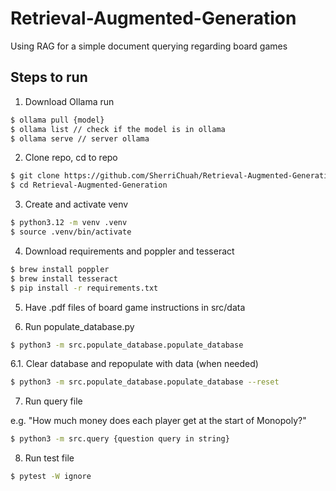 # Retrieval-Augmented-Generation
Using RAG for a simple document querying regarding board games




## Steps to run
1. Download Ollama run

```bash
$ ollama pull {model}
$ ollama list // check if the model is in ollama
$ ollama serve // server ollama
```

2. Clone repo, cd to repo
```bash
$ git clone https://github.com/SherriChuah/Retrieval-Augmented-Generation.git
$ cd Retrieval-Augmented-Generation
```

3. Create and activate venv
```bash
$ python3.12 -m venv .venv
$ source .venv/bin/activate  
```

4. Download requirements and poppler and tesseract
```bash
$ brew install poppler
$ brew install tesseract
$ pip install -r requirements.txt
```

5. Have .pdf files of board game instructions in src/data


6. Run populate_database.py
```bash
$ python3 -m src.populate_database.populate_database
```

6.1. Clear database and repopulate with data (when needed)
```bash
$ python3 -m src.populate_database.populate_database --reset
```

7. Run query file

e.g. "How much money does each player get at the start of Monopoly?"
```bash
$ python3 -m src.query {question query in string}
```

8. Run test file
```bash
$ pytest -W ignore
```
